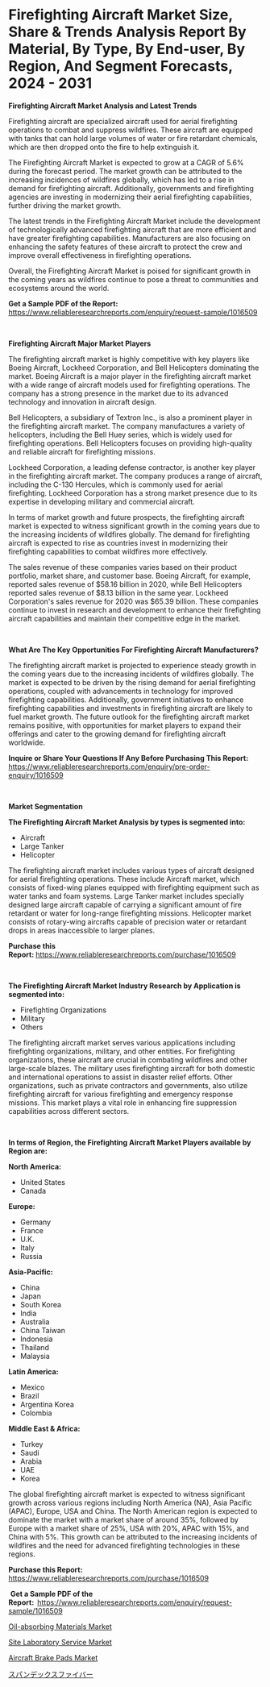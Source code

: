 <p><h1>Firefighting Aircraft Market Size, Share & Trends Analysis Report By Material, By Type, By End-user, By Region, And Segment Forecasts, 2024 - 2031</h1></p><p><strong>Firefighting Aircraft Market Analysis and Latest Trends</strong></p>
<p><p>Firefighting aircraft are specialized aircraft used for aerial firefighting operations to combat and suppress wildfires. These aircraft are equipped with tanks that can hold large volumes of water or fire retardant chemicals, which are then dropped onto the fire to help extinguish it.</p><p>The Firefighting Aircraft Market is expected to grow at a CAGR of 5.6% during the forecast period. The market growth can be attributed to the increasing incidences of wildfires globally, which has led to a rise in demand for firefighting aircraft. Additionally, governments and firefighting agencies are investing in modernizing their aerial firefighting capabilities, further driving the market growth.</p><p>The latest trends in the Firefighting Aircraft Market include the development of technologically advanced firefighting aircraft that are more efficient and have greater firefighting capabilities. Manufacturers are also focusing on enhancing the safety features of these aircraft to protect the crew and improve overall effectiveness in firefighting operations.</p><p>Overall, the Firefighting Aircraft Market is poised for significant growth in the coming years as wildfires continue to pose a threat to communities and ecosystems around the world.</p></p>
<p><strong>Get a Sample PDF of the Report:&nbsp;</strong> <a href="https://www.reliableresearchreports.com/enquiry/request-sample/1016509">https://www.reliableresearchreports.com/enquiry/request-sample/1016509</a></p>
<p>&nbsp;</p>
<p><strong>Firefighting Aircraft Major Market Players</strong></p>
<p><p>The firefighting aircraft market is highly competitive with key players like Boeing Aircraft, Lockheed Corporation, and Bell Helicopters dominating the market. Boeing Aircraft is a major player in the firefighting aircraft market with a wide range of aircraft models used for firefighting operations. The company has a strong presence in the market due to its advanced technology and innovation in aircraft design.</p><p>Bell Helicopters, a subsidiary of Textron Inc., is also a prominent player in the firefighting aircraft market. The company manufactures a variety of helicopters, including the Bell Huey series, which is widely used for firefighting operations. Bell Helicopters focuses on providing high-quality and reliable aircraft for firefighting missions.</p><p>Lockheed Corporation, a leading defense contractor, is another key player in the firefighting aircraft market. The company produces a range of aircraft, including the C-130 Hercules, which is commonly used for aerial firefighting. Lockheed Corporation has a strong market presence due to its expertise in developing military and commercial aircraft.</p><p>In terms of market growth and future prospects, the firefighting aircraft market is expected to witness significant growth in the coming years due to the increasing incidents of wildfires globally. The demand for firefighting aircraft is expected to rise as countries invest in modernizing their firefighting capabilities to combat wildfires more effectively.</p><p>The sales revenue of these companies varies based on their product portfolio, market share, and customer base. Boeing Aircraft, for example, reported sales revenue of $58.16 billion in 2020, while Bell Helicopters reported sales revenue of $8.13 billion in the same year. Lockheed Corporation's sales revenue for 2020 was $65.39 billion. These companies continue to invest in research and development to enhance their firefighting aircraft capabilities and maintain their competitive edge in the market.</p></p>
<p>&nbsp;</p>
<p><strong>What Are The Key Opportunities For Firefighting Aircraft Manufacturers?</strong></p>
<p><p>The firefighting aircraft market is projected to experience steady growth in the coming years due to the increasing incidents of wildfires globally. The market is expected to be driven by the rising demand for aerial firefighting operations, coupled with advancements in technology for improved firefighting capabilities. Additionally, government initiatives to enhance firefighting capabilities and investments in firefighting aircraft are likely to fuel market growth. The future outlook for the firefighting aircraft market remains positive, with opportunities for market players to expand their offerings and cater to the growing demand for firefighting aircraft worldwide.</p></p>
<p><strong>Inquire or Share Your Questions If Any Before Purchasing This Report:</strong> <a href="https://www.reliableresearchreports.com/enquiry/pre-order-enquiry/1016509">https://www.reliableresearchreports.com/enquiry/pre-order-enquiry/1016509</a></p>
<p>&nbsp;</p>
<p><strong>Market Segmentation</strong></p>
<p><strong>The Firefighting Aircraft Market Analysis by types is segmented into:</strong></p>
<p><ul><li>Aircraft</li><li>Large Tanker</li><li>Helicopter</li></ul></p>
<p><p>The firefighting aircraft market includes various types of aircraft designed for aerial firefighting operations. These include Aircraft market, which consists of fixed-wing planes equipped with firefighting equipment such as water tanks and foam systems. Large Tanker market includes specially designed large aircraft capable of carrying a significant amount of fire retardant or water for long-range firefighting missions. Helicopter market consists of rotary-wing aircrafts capable of precision water or retardant drops in areas inaccessible to larger planes.</p></p>
<p><strong>Purchase this Report:&nbsp;</strong><a href="https://www.reliableresearchreports.com/purchase/1016509">https://www.reliableresearchreports.com/purchase/1016509</a></p>
<p>&nbsp;</p>
<p><strong>The Firefighting Aircraft Market Industry Research by Application is segmented into:</strong></p>
<p><ul><li>Firefighting Organizations</li><li>Military</li><li>Others</li></ul></p>
<p><p>The firefighting aircraft market serves various applications including firefighting organizations, military, and other entities. For firefighting organizations, these aircraft are crucial in combating wildfires and other large-scale blazes. The military uses firefighting aircraft for both domestic and international operations to assist in disaster relief efforts. Other organizations, such as private contractors and governments, also utilize firefighting aircraft for various firefighting and emergency response missions. This market plays a vital role in enhancing fire suppression capabilities across different sectors.</p></p>
<p>&nbsp;</p>
<p><strong>In terms of Region, the Firefighting Aircraft Market Players available by Region are:</strong></p>
<p>
    <p> <strong> North America: </strong>
        <ul>
            <li>United States</li>
            <li>Canada</li>
        </ul>
        </p> 
    <p> <strong> Europe: </strong>
        <ul>
            <li>Germany</li>
            <li>France</li>
            <li>U.K.</li>
            <li>Italy</li>
            <li>Russia</li>
        </ul>
        </p> 
    <p> <strong> Asia-Pacific: </strong>
        <ul>
            <li>China</li>
            <li>Japan</li>
            <li>South Korea</li>
            <li>India</li>
            <li>Australia</li>
            <li>China Taiwan</li>
            <li>Indonesia</li>
            <li>Thailand</li>
            <li>Malaysia</li>
        </ul>
        </p> 
    <p> <strong> Latin America: </strong>
        <ul>
            <li>Mexico</li>
            <li>Brazil</li>
            <li>Argentina Korea</li>
            <li>Colombia</li>
        </ul>
        </p> 
    <p> <strong> Middle East & Africa: </strong>
        <ul>
            <li>Turkey</li>
            <li>Saudi</li>
            <li>Arabia</li>
            <li>UAE</li>
            <li>Korea</li>
        </ul>
    </p>
    </p>
<p><p>The global firefighting aircraft market is expected to witness significant growth across various regions including North America (NA), Asia Pacific (APAC), Europe, USA and China. The North American region is expected to dominate the market with a market share of around 35%, followed by Europe with a market share of 25%, USA with 20%, APAC with 15%, and China with 5%. This growth can be attributed to the increasing incidents of wildfires and the need for advanced firefighting technologies in these regions.</p></p>
<p><strong>Purchase this Report: </strong><a href="https://www.reliableresearchreports.com/purchase/1016509">https://www.reliableresearchreports.com/purchase/1016509</a></p>
<p>&nbsp;<strong>Get a Sample PDF of the Report:&nbsp;&nbsp;</strong><a href="https://www.reliableresearchreports.com/enquiry/request-sample/1016509">https://www.reliableresearchreports.com/enquiry/request-sample/1016509</a></p>
<p><strong></strong></p>
<p><p><a href="https://lydian-appliance-61d.notion.site/Oil-absorbing-Materials-Market-Share-Market-New-Trends-Analysis-Report-By-Type-By-Application-By-cb8bb8cb15ea4b1a834a3c6b05e7d25b">Oil-absorbing Materials Market</a></p><p><a href="https://view.publitas.com/reportprime-1/site-laboratory-service-market-share-market-new-trends-analysis-report-by-type-by-application-by-end-use-by-region-and-segment-forecasts-2023-2030/">Site Laboratory Service Market</a></p><p><a href="https://github.com/Sherrillcrooksxa8i18ucf2m/Market-Research-Report-List-1/blob/main/aircraft-brake-pads-market.md">Aircraft Brake Pads Market</a></p><p><a href="https://github.com/hwbcz413288296/Market-Research-Report-List-1/blob/main/3601536188148.md">スパンデックスファイバー</a></p></p>